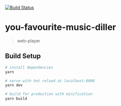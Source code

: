 [![Build Status](https://travis-ci.org/YourFavoriteMusicDealer/web.svg?branch=master)](https://travis-ci.org/YourFavoriteMusicDealer/web)

# you-favourite-music-diller

> web-player

## Build Setup

``` bash
# install dependencies
yarn

# serve with hot reload at localhost:8080
yarn dev

# build for production with minification
yarn build
```
